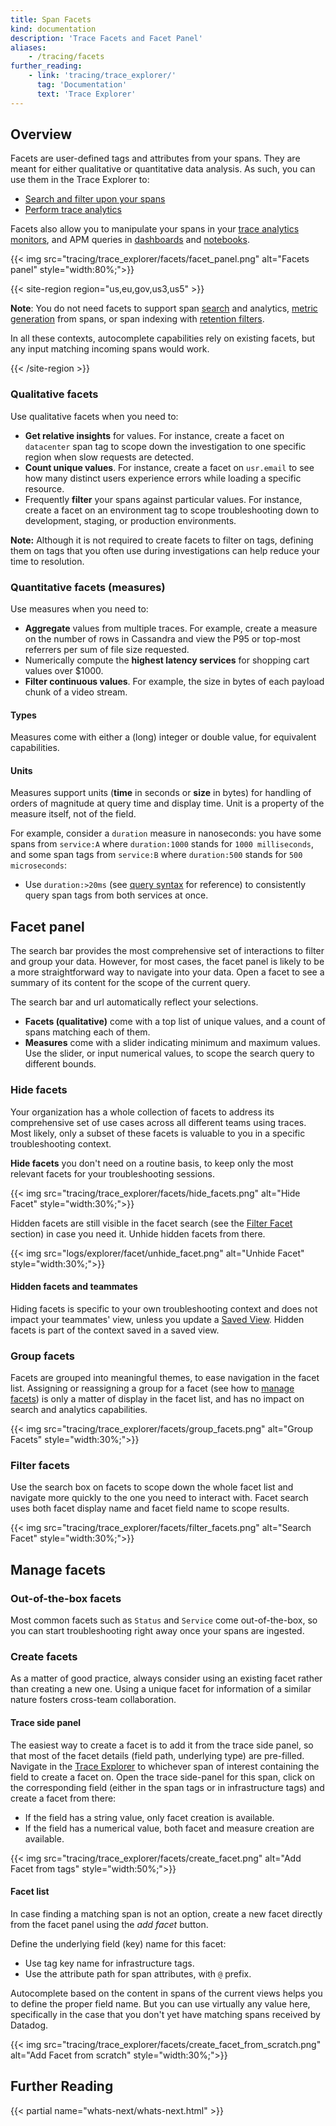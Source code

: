 ```yaml
---
title: Span Facets
kind: documentation
description: 'Trace Facets and Facet Panel'
aliases:
    - /tracing/facets
further_reading:
    - link: 'tracing/trace_explorer/'
      tag: 'Documentation'
      text: 'Trace Explorer'
---
```


## Overview

Facets are user-defined tags and attributes from your spans. They are meant for either qualitative or quantitative data analysis. As such, you can use them in the Trace Explorer to:

- [Search and filter upon your spans][1]
- [Perform trace analytics][2]

Facets also allow you to manipulate your spans in your [trace analytics monitors][3], and APM queries in [dashboards][4] and [notebooks][5].

{{< img src="tracing/trace_explorer/facets/facet_panel.png" alt="Facets panel"  style="width:80%;">}}

{{< site-region region="us,eu,gov,us3,us5" >}}

**Note**: You do not need facets to support span [search][1] and analytics, [metric generation][2] from spans, or span indexing with [retention filters][3].

In all these contexts, autocomplete capabilities rely on existing facets, but any input matching incoming spans would work.

[1]: /tracing/trace_explorer/search
[2]: /tracing/generate_metrics
[3]: /tracing/trace_retention/#retention-filters

{{< /site-region >}}

### Qualitative facets

Use qualitative facets when you need to:
- **Get relative insights** for values. For instance, create a facet on `datacenter` span tag to scope down the investigation to one specific region when slow requests are detected.
- **Count unique values**. For instance, create a facet on `usr.email` to see how many distinct users experience errors while loading a specific resource.
- Frequently **filter** your spans against particular values. For instance, create a facet on an environment tag to scope troubleshooting down to development, staging, or production environments.

**Note:** Although it is not required to create facets to filter on tags, defining them on tags that you often use during investigations can help reduce your time to resolution.

### Quantitative facets (measures)

Use measures when you need to:
- **Aggregate** values from multiple traces. For example, create a measure on the number of rows in Cassandra and view the P95 or top-most referrers per sum of file size requested.
- Numerically compute the **highest latency services** for shopping cart values over $1000.
- **Filter continuous values**. For example, the size in bytes of each payload chunk of a video stream.

#### Types

Measures come with either a (long) integer or double value, for equivalent capabilities.

#### Units

Measures support units (**time** in seconds or **size** in bytes) for handling of orders of magnitude at query time and display time. Unit is a property of the measure itself, not of the field.

For example, consider a `duration` measure in nanoseconds: you have some spans from `service:A` where `duration:1000` stands for `1000 milliseconds`, and some span tags from `service:B` where `duration:500` stands for `500 microseconds`:
- Use `duration:>20ms` (see [query syntax][1] for reference) to consistently query span tags from both services at once.

## Facet panel

The search bar provides the most comprehensive set of interactions to filter and group your data. However, for most cases, the facet panel is likely to be a more straightforward way to navigate into your data. Open a facet to see a summary of its content for the scope of the current query.

The search bar and url automatically reflect your selections.

- **Facets (qualitative)** come with a top list of unique values, and a count of spans matching each of them.
- **Measures** come with a slider indicating minimum and maximum values. Use the slider, or input numerical values, to scope the search query to different bounds.

### Hide facets

Your organization has a whole collection of facets to address its comprehensive set of use cases across all different teams using traces. Most likely, only a subset of these facets is valuable to you in a specific troubleshooting context.

**Hide facets** you don't need on a routine basis, to keep only the most relevant facets for your troubleshooting sessions.

{{< img src="tracing/trace_explorer/facets/hide_facets.png" alt="Hide Facet" style="width:30%;">}}

Hidden facets are still visible in the facet search (see the [Filter Facet](#filter-facets) section) in case you need it. Unhide hidden facets from there.

{{< img src="logs/explorer/facet/unhide_facet.png" alt="Unhide Facet" style="width:30%;">}}

#### Hidden facets and teammates

Hiding facets is specific to your own troubleshooting context and does not impact your teammates' view, unless you update a [Saved View][6]. Hidden facets is part of the context saved in a saved view.

### Group facets

Facets are grouped into meaningful themes, to ease navigation in the facet list. Assigning or reassigning a group for a facet (see how to [manage facets](#manage-facets)) is only a matter of display in the facet list, and has no impact on search and analytics capabilities.

{{< img src="tracing/trace_explorer/facets/group_facets.png" alt="Group Facets" style="width:30%;">}}

### Filter facets

Use the search box on facets to scope down the whole facet list and navigate more quickly to the one you need to interact with. Facet search uses both facet display name and facet field name to scope results.

{{< img src="tracing/trace_explorer/facets/filter_facets.png" alt="Search Facet" style="width:30%;">}}

## Manage facets

### Out-of-the-box facets

Most common facets such as `Status` and `Service` come out-of-the-box, so you can start troubleshooting right away once your spans are ingested.

### Create facets

As a matter of good practice, always consider using an existing facet rather than creating a new one. Using a unique facet for information of a similar nature fosters cross-team collaboration.

#### Trace side panel

The easiest way to create a facet is to add it from the trace side panel, so that most of the facet details (field path, underlying type) are pre-filled. Navigate in the [Trace Explorer][1] to whichever span of interest containing the field to create a facet on. Open the trace side-panel for this span, click on the corresponding field (either in the span tags or in infrastructure tags) and create a facet from there:

- If the field has a string value, only facet creation is available.
- If the field has a numerical value, both facet and measure creation are available.

{{< img src="tracing/trace_explorer/facets/create_facet.png" alt="Add Facet from tags" style="width:50%;">}}

#### Facet list

In case finding a matching span is not an option, create a new facet directly from the facet panel using the _add facet_ button.

Define the underlying field (key) name for this facet:

- Use tag key name for infrastructure tags.
- Use the attribute path for span attributes, with `@` prefix.

Autocomplete based on the content in spans of the current views helps you to define the proper field name. But you can use virtually any value here, specifically in the case that you don't yet have matching spans received by Datadog.

{{< img src="tracing/trace_explorer/facets/create_facet_from_scratch.png" alt="Add Facet from scratch" style="width:30%;">}}

## Further Reading

{{< partial name="whats-next/whats-next.html" >}}

[1]: /tracing/trace_explorer/query_syntax/
[2]: /tracing/trace_explorer/group/
[3]: /monitors/create/types/apm/?tab=analytics
[4]: /dashboards/widgets/
[5]: /notebooks/
[6]: /trace/trace_explorer/saved_views/
